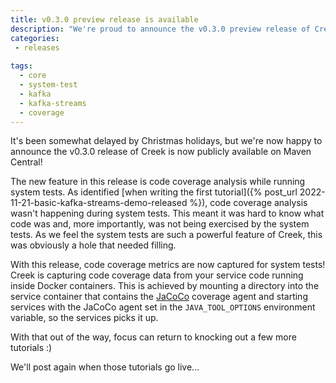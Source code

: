 ```yaml
---
title: v0.3.0 preview release is available
description: "We're proud to announce the v0.3.0 preview release of Creek, which brings code coverage for system testing: capture coverage metrics from Docker containers"
categories:
 - releases
 
tags:
  - core
  - system-test
  - kafka
  - kafka-streams
  - coverage
---
```


It's been somewhat delayed by Christmas holidays, but we're now happy to announce the v0.3.0 release of Creek is 
now publicly available on Maven Central!

The new feature in this release is code coverage analysis while running system tests. 
As identified [when writing the first tutorial]({% post_url 2022-11-21-basic-kafka-streams-demo-released %}), 
code coverage analysis wasn't happening during system tests. This meant it was hard to know what code was and,
more importantly, was not being exercised by the system tests.  As we feel the system tests are such a powerful
feature of Creek, this was obviously a hole that needed filling.

With this release, code coverage metrics are now captured for system tests! Creek is capturing code coverage 
data from your service code running inside Docker containers. This is achieved by mounting a directory into the
service container that contains the [JaCoCo](https://github.com/jacoco/jacoco) coverage agent and starting services 
with the JaCoCo agent set in the `JAVA_TOOL_OPTIONS` environment variable, so the services picks it up.

With that out of the way, focus can return to knocking out a few more tutorials :)

We'll post again when those tutorials go live...
